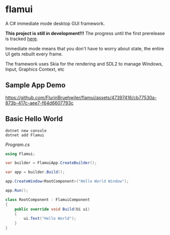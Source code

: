# flamui
A C# immediate mode desktop GUI framework.

**This project is still in development!!!**
The progress until the first prerelease is tracked [here](https://github.com/FlurinBruehwiler/flamui/issues/13).

Immediate mode means that you don't have to worry about state, the entire UI gets rebuilt every frame.

The framework uses Skia for the rendering and SDL2 to manage Windows, Input, Graphics Context, etc

## Sample App Demo

https://github.com/FlurinBruehwiler/flamui/assets/47397416/cb77530a-873b-417c-aee7-f64d6607793c

## Basic Hello World

````
dotnet new console
dotnet add Flamui
````

*Program.cs*
```csharp
using Flamui;

var builder = FlamuiApp.CreateBuilder();

var app = builder.Build();

app.CreateWindow<RootComponent>("Hello World Window");

app.Run();

class RootComponent : FlamuiComponent
{
    public override void Build(Ui ui)
    {
        ui.Text("Hello World");
    }   
}
```

